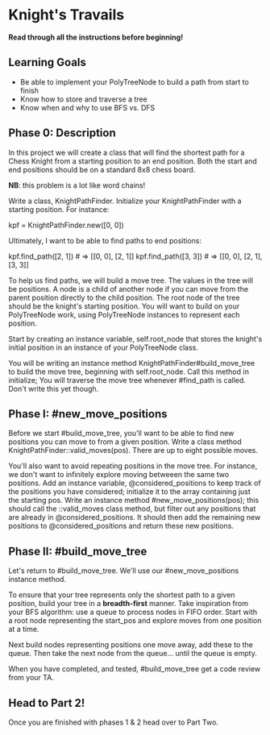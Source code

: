 # Knight's Travails
**Read through all the instructions before beginning!**

## Learning Goals
- Be able to implement your PolyTreeNode to build a path from start to finish
- Know how to store and traverse a tree
- Know when and why to use BFS vs. DFS

## Phase 0: Description
In this project we will create a class that will find the shortest path for a Chess Knight from a starting position to an end position. Both the start and end positions should be on a standard 8x8 chess board.

**NB**: this problem is a lot like word chains!

Write a class, KnightPathFinder. Initialize your KnightPathFinder with a starting position. For instance:

kpf = KnightPathFinder.new([0, 0])

Ultimately, I want to be able to find paths to end positions:

kpf.find_path([2, 1]) # => [[0, 0], [2, 1]]
kpf.find_path([3, 3]) # => [[0, 0], [2, 1], [3, 3]]

To help us find paths, we will build a move tree. The values in the tree will be positions. A node is a child of another node if you can move from the parent position directly to the child position. The root node of the tree should be the knight's starting position. You will want to build on your PolyTreeNode work, using PolyTreeNode instances to represent each position.

Start by creating an instance variable, self.root_node that stores the knight's initial position in an instance of your PolyTreeNode class.

You will be writing an instance method KnightPathFinder#build_move_tree to build the move tree, beginning with self.root_node. Call this method in initialize; You will traverse the move tree whenever #find_path is called. Don't write this yet though.

## Phase I: #new_move_positions
Before we start #build_move_tree, you'll want to be able to find new positions you can move to from a given position. Write a class method KnightPathFinder::valid_moves(pos). There are up to eight possible moves.

You'll also want to avoid repeating positions in the move tree. For instance, we don't want to infinitely explore moving betweeen the same two positions. Add an instance variable, @considered_positions to keep track of the positions you have considered; initialize it to the array containing just the starting pos. Write an instance method #new_move_positions(pos); this should call the ::valid_moves class method, but filter out any positions that are already in @considered_positions. It should then add the remaining new positions to @considered_positions and return these new positions.

## Phase II: #build_move_tree
Let's return to #build_move_tree. We'll use our #new_move_positions instance method.

To ensure that your tree represents only the shortest path to a given position, build your tree in a **breadth-first** manner. Take inspiration from your BFS algorithm: use a queue to process nodes in FIFO order. Start with a root node representing the start_pos and explore moves from one position at a time.

Next build nodes representing positions one move away, add these to the queue. Then take the next node from the queue... until the queue is empty.

When you have completed, and tested, #build_move_tree get a code review from your TA.

## Head to Part 2!
Once you are finished with phases 1 & 2 head over to Part Two.
